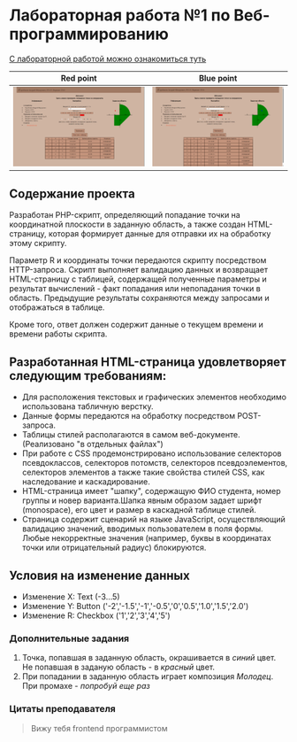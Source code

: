 # Лабораторная работа №1 по Веб-программированию

[С лабораторной работой можно ознакомиться туть](https://se.ifmo.ru/~s367268/web_1/)

Red point             |  Blue point
:-------------------------:|:-------------------------:
![](https://github.com/forafox/Web_Lab_1/blob/master/imageForTitle/TitleImageWithRedPoint.png)  |  ![](https://github.com/forafox/Web_Lab_1/blob/master/imageForTitle/TitleImageWithBluePoint.png) 

## Содержание проекта 

Разработан PHP-скрипт, определяющий попадание точки на координатной плоскости в заданную область, а также создан HTML-страницу, которая формирует данные для отправки их на обработку этому скрипту.

Параметр R и координаты точки передаются скрипту посредством HTTP-запроса. Скрипт выполняет валидацию данных и возвращает HTML-страницу с таблицей, содержащей полученные параметры и результат вычислений - факт попадания или непопадания точки в область. Предыдущие результаты сохраняются между запросами и отображаться в таблице.

Кроме того, ответ должен содержит данные о текущем времени и времени работы скрипта.

## Разработанная HTML-страница удовлетворяет следующим требованиям:

- Для расположения текстовых и графических элементов необходимо использована табличную верстку.
- Данные формы передаются на обработку посредством POST-запроса.
- Таблицы стилей располагаются в самом веб-документе.(Реализовано "в отдельных файлах")
- При работе с CSS продемонстрировано использование селекторов псевдоклассов, селекторов потомств, селекторов псевдоэлементов, селекторов элементов а также такие свойства стилей CSS, как наследование и каскадирование.
- HTML-страница имеет "шапку", содержащую ФИО студента, номер группы и новер варианта.Шапка явным образом задает шрифт (monospace), его цвет и размер в каскадной таблице стилей.
- Страница содержит сценарий на языке JavaScript, осуществляющий валидацию значений, вводимых пользователем в поля формы. Любые некорректные значения (например, буквы в координатах точки или отрицательный радиус) блокируются.

## Условия на изменение данных
- Изменение X: Text (-3...5)
- Изменение Y: Button ('-2','-1.5','-1','-0.5','0','0.5','1.0','1.5','2.0')
- Изменение R: Checkbox ('1','2','3','4','5')

### Дополнительные задания
1. Точка, попавшая в заданную область, окрашивается в *синий* цвет. Не попавшая в заданую область - в *красный* цвет.
2. При попадании в заданную область играет композиция *Молодец*. При промахе - *попробуй еще раз*

### Цитаты преподавателя
> Вижу тебя frontend программистом
